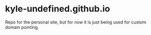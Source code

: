 # kyle-undefined.github.io
Repo for the personal site, but for now it is just being used for custom domain pointing.
